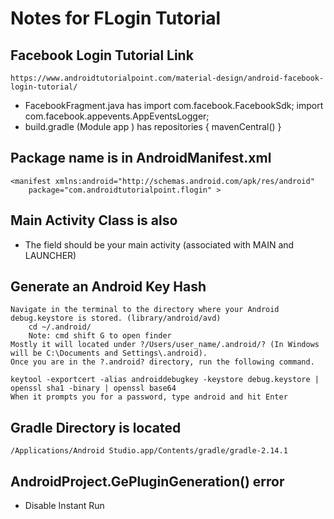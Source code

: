 # Notes for FLogin Tutorial 


## Facebook Login Tutorial Link 
	https://www.androidtutorialpoint.com/material-design/android-facebook-login-tutorial/

 * FacebookFragment.java has 
 	import com.facebook.FacebookSdk;
	import com.facebook.appevents.AppEventsLogger;
 * build.gradle (Module app ) has 
 	repositories {
   	 mavenCentral()
	}

## Package name is in AndroidManifest.xml
	<manifest xmlns:android="http://schemas.android.com/apk/res/android"
    	package="com.androidtutorialpoint.flogin" >
## Main Activity Class is also
 * The field should be your main activity (associated with MAIN and LAUNCHER)
 
## Generate an Android Key Hash
 	Navigate in the terminal to the directory where your Android debug.keystore is stored. (library/android/avd) 
		cd ~/.android/
		Note: cmd shift G to open finder
	Mostly it will located under ?/Users/user_name/.android/? (In Windows will be C:\Documents and Settings\.android).
	Once you are in the ?.android? directory, run the following command.

	keytool -exportcert -alias androiddebugkey -keystore debug.keystore | openssl sha1 -binary | openssl base64
	When it prompts you for a password, type android and hit Enter
	
## Gradle Directory is located 
	/Applications/Android Studio.app/Contents/gradle/gradle-2.14.1

## AndroidProject.GePluginGeneration() error
 * Disable Instant Run 